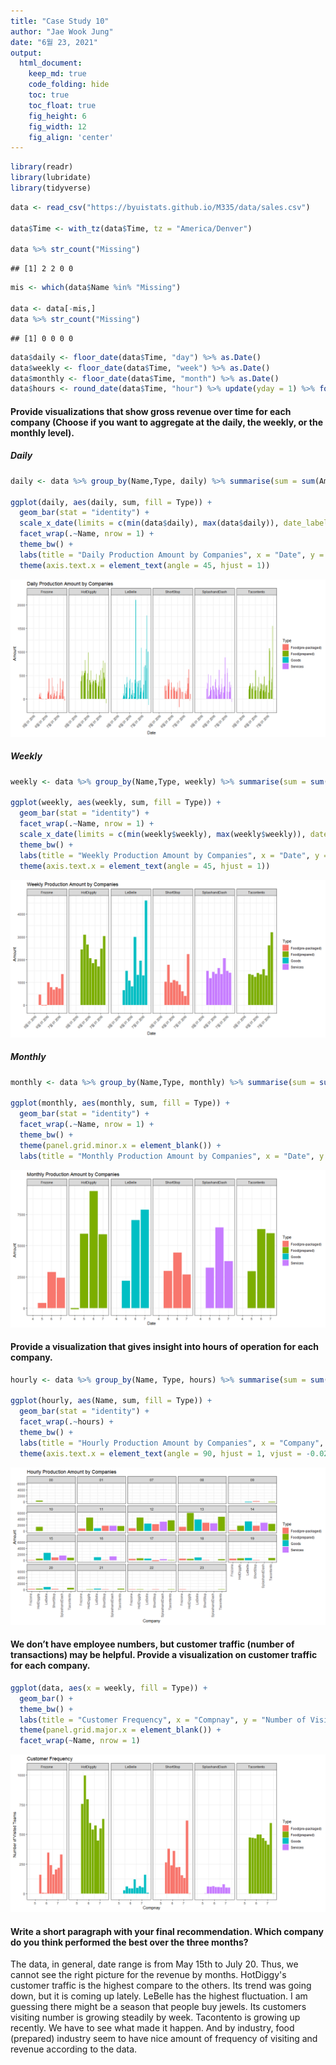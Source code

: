 ```yaml
---
title: "Case Study 10"
author: "Jae Wook Jung"
date: "6월 23, 2021"
output:
  html_document:  
    keep_md: true
    code_folding: hide
    toc: true
    toc_float: true
    fig_height: 6
    fig_width: 12
    fig_align: 'center'
---
```





```r
library(readr)
library(lubridate)
library(tidyverse)
```


```r
data <- read_csv("https://byuistats.github.io/M335/data/sales.csv")

data$Time <- with_tz(data$Time, tz = "America/Denver")

data %>% str_count("Missing")
```

```
## [1] 2 2 0 0
```

```r
mis <- which(data$Name %in% "Missing")

data <- data[-mis,]
data %>% str_count("Missing")
```

```
## [1] 0 0 0 0
```

```r
data$daily <- floor_date(data$Time, "day") %>% as.Date()
data$weekly <- floor_date(data$Time, "week") %>% as.Date()
data$monthly <- floor_date(data$Time, "month") %>% as.Date()
data$hours <- round_date(data$Time, "hour") %>% update(yday = 1) %>% format(format = "%H")
```

#### Provide visualizations that show gross revenue over time for each company (Choose if you want to aggregate at the daily, the weekly, or the monthly level).

##### Daily


```r
daily <- data %>% group_by(Name,Type, daily) %>% summarise(sum = sum(Amount))

ggplot(daily, aes(daily, sum, fill = Type)) +
  geom_bar(stat = "identity") +
  scale_x_date(limits = c(min(data$daily), max(data$daily)), date_labels = "%B %d %Y") +
  facet_wrap(.~Name, nrow = 1) +
  theme_bw() +
  labs(title = "Daily Production Amount by Companies", x = "Date", y = "Amount") +
  theme(axis.text.x = element_text(angle = 45, hjust = 1))
```

![](Case-Study-10_files/figure-html/unnamed-chunk-3-1.png)<!-- -->

##### Weekly


```r
weekly <- data %>% group_by(Name,Type, weekly) %>% summarise(sum = sum(Amount))

ggplot(weekly, aes(weekly, sum, fill = Type)) +
  geom_bar(stat = "identity") +
  facet_wrap(.~Name, nrow = 1) +
  scale_x_date(limits = c(min(weekly$weekly), max(weekly$weekly)), date_labels = "%B %d %Y") +
  theme_bw() +
  labs(title = "Weekly Production Amount by Companies", x = "Date", y = "Amount") +
  theme(axis.text.x = element_text(angle = 45, hjust = 1))
```

![](Case-Study-10_files/figure-html/unnamed-chunk-4-1.png)<!-- -->

##### Monthly


```r
monthly <- data %>% group_by(Name,Type, monthly) %>% summarise(sum = sum(Amount))

ggplot(monthly, aes(monthly, sum, fill = Type)) +
  geom_bar(stat = "identity") +
  facet_wrap(.~Name, nrow = 1) +
  theme_bw() +
  theme(panel.grid.minor.x = element_blank()) +
  labs(title = "Monthly Production Amount by Companies", x = "Date", y = "Amount")
```

![](Case-Study-10_files/figure-html/unnamed-chunk-5-1.png)<!-- -->


#### Provide a visualization that gives insight into hours of operation for each company.


```r
hourly <- data %>% group_by(Name, Type, hours) %>% summarise(sum = sum(Amount))

ggplot(hourly, aes(Name, sum, fill = Type)) + 
  geom_bar(stat = "identity") +
  facet_wrap(.~hours) +
  theme_bw() +
  labs(title = "Hourly Production Amount by Companies", x = "Company", y = "Amount") +
  theme(axis.text.x = element_text(angle = 90, hjust = 1, vjust = -0.02))
```

![](Case-Study-10_files/figure-html/unnamed-chunk-6-1.png)<!-- -->

#### We don’t have employee numbers, but customer traffic (number of transactions) may be helpful. Provide a visualization on customer traffic for each company.


```r
ggplot(data, aes(x = weekly, fill = Type)) +
  geom_bar() +
  theme_bw() +
  labs(title = "Customer Frequency", x = "Compnay", y = "Number of Visited Teams") +
  theme(panel.grid.major.x = element_blank()) +
  facet_wrap(~Name, nrow = 1)
```

![](Case-Study-10_files/figure-html/unnamed-chunk-7-1.png)<!-- -->

#### Write a short paragraph with your final recommendation. Which company do you think performed the best over the three months?

The data, in general, date range is from May 15th to July 20. Thus, we cannot see the right picture for the revenue by months. HotDiggy's customer traffic is the highest compare to the others. Its trend was going down, but it is coming up lately. LeBelle has the highest fluctuation. I am guessing there might be a season that people buy jewels. Its customers visiting number is growing steadily by week. Tacontento is growing up recently. We have to see what made it happen.  And by industry, food (prepared) industry seem to have nice amount of frequency of visiting and revenue according to the data.



